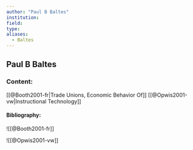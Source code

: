 ```yaml
---
author: "Paul B Baltes"
institution:
field:
type:
aliases:
  - Baltes
---
```


## Paul B Baltes

### Content:
[[@Booth2001-fr|Trade Unions, Economic Behavior Of]]
[[@Opwis2001-vw|Instructional Technology]]

#### Bibliography:

![[@Booth2001-fr]]

![[@Opwis2001-vw]]
